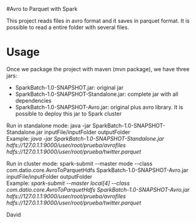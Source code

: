 #Avro to Parquet with Spark

This project reads files in avro format and it saves in parquet format.
It is possible to read a entire folder with several files.


# Usage
Once we package the project with maven (mvn package), we have three jars:
- SparkBatch-1.0-SNAPSHOT.jar: original jar
- SparkBatch-1.0-SNAPSHOT-Standalone.jar: complete jar with all dependencies
- SparkBatch-1.0-SNAPSHOT-Avro.jar: original plus avro library. It is possible to deploy this jar to Spark cluster

Run in standalone mode:
java -jar SparkBatch-1.0-SNAPSHOT-Standalone.jar inputFile/inputFolder outputFolder </br>
Example: <i>java -jar SparkBatch-1.0-SNAPSHOT-Standalone.jar hdfs://127.0.1.1:9000/user/root/prueba/avrofiles hdfs://127.0.1.1:9000/user/root/prueba/twitter.parquet</i></br>

Run in cluster mode:
spark-submit --master mode  --class com.datio.core.AvroToParquetHdfs SparkBatch-1.0-SNAPSHOT-Avro.jar inputFile/inputFolder outputFolder </br>
Example: <i>spark-submit --master local[4]  --class com.datio.core.AvroToParquetHdfs SparkBatch-1.0-SNAPSHOT-Avro.jar hdfs://127.0.1.1:9000/user/root/prueba/avrofiles hdfs://127.0.1.1:9000/user/root/prueba/twitter.parquet </i></br>

David
